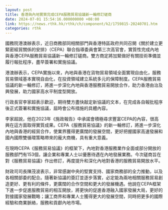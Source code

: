 ```yaml
---
layout: post
title: 香港與內地實質完成CEPA服務貿易協議新一輪修訂磋商
date: 2024-07-01 15:54:16.000000000 +08:00
link: https://news.rthk.hk/rthk/ch/component/k2/1759815-20240701.htm
categories: rthk
---
```


國務院港澳辦表示，近日商務部同相關部門與香港特區政府共同召開《關於建立更緊密經貿關係的安排》（CEPA）聯合指導委員會第三次高官會，實質性完成內地與香港CEPA服務貿易協議新一輪修訂磋商。雙方商定將加緊做好有關技術準備並履行報批程序，盡早簽署和實施協議。

港澳辦表示，CEPA實施以來，內地與香港在貨物貿易領域全面實現自由化，服務貿易領域基本實現自由化，在投資領域建立系統多元的保障制度。CEPA服務貿易協議的新一輪修訂，將進一步深化內地與香港服務貿易開放合作，助力香港由治及興發展，助力國家高水平制度型開放。

行政長官李家超表示歡迎，期待雙方盡快敲定新協議的文本，在完成各自報批程序後正式簽署和實施協議，屆時會公布措施的具體內容。
  
李家超說，他在2023年《施政報告》中承諾會積極尋求豐富CEPA的內容，很高興在這方面取得實質成果。CEPA《服務貿易協議》的新一輪修訂，將進一步深化內地與香港的經貿合作，使業界獲得更廣闊的發展空間，更好把握國家高速發展和國內國際雙循環策略帶來的龐大商機，具有重大意義。
 
在現時CEPA《服務貿易協議》的框架下，內地對香港服務業作全面或部分開放的服務部門有153個，讓企業和專業人士以優惠待遇在內地發展業務。今次磋商旨在對《服務貿易協議》作出修訂，再度提升和深化內地對香港的服務貿易開放水平。

財政司司長陳茂波表示，非常感謝中央的堅實支持、國家商務部的全力推動，以及各相關部委的配合。隨著新協議的簽訂並逐步落實，必定能為兩地相關服務貿易創造更好、更有利的條件，更廣闊的合作空間和更大的發展機遇。他說在CEPA框架下進一步促進服務貿易的相互開放，將更快的促進香港融入國家發展大局，更好的對接國家發展戰略；讓工商界和專業人士獲得更大的發展空間，同時把更多的國際經驗和商業脈絡，服務和貢獻內地市場。
